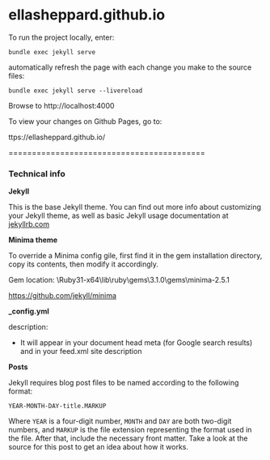 # ellasheppard.github.io

To run the project locally, enter:

`bundle exec jekyll serve`

automatically refresh the page with each change you make to the source files:

`bundle exec jekyll serve --livereload`

Browse to http://localhost:4000

To view your changes on Github Pages, go to:

ttps://ellasheppard.github.io/

==========================================

### Technical info

**Jekyll**

This is the base Jekyll theme. You can find out more info about customizing your Jekyll theme, as well as basic Jekyll usage documentation at [jekyllrb.com](https://jekyllrb.com/)

**Minima theme**

To override a Minima config gile, first find it in the gem installation directory, copy its contents,
then modify it accordingly.

Gem location: <Installation dir>\Ruby31-x64\lib\ruby\gems\3.1.0\gems\minima-2.5.1

https://github.com/jekyll/minima

**_config.yml**

description:
- It will appear in your document head meta (for Google search results) and in your feed.xml site description

**Posts**

Jekyll requires blog post files to be named according to the following format:

`YEAR-MONTH-DAY-title.MARKUP`

Where `YEAR` is a four-digit number, `MONTH` and `DAY` are both two-digit numbers, and `MARKUP` is the file extension representing the format used in the file. After that, include the necessary front matter. Take a look at the source for this post to get an idea about how it works.

